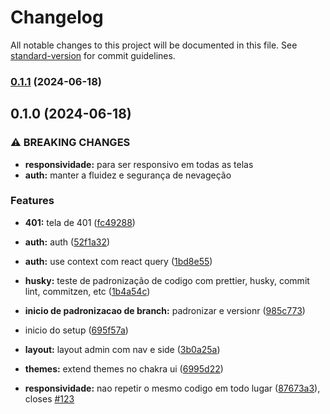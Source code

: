 # Changelog

All notable changes to this project will be documented in this file. See [standard-version](https://github.com/conventional-changelog/standard-version) for commit guidelines.

### [0.1.1](https://github.com/NickBritoDev/SetupReact/compare/v0.1.0...v0.1.1) (2024-06-18)

## 0.1.0 (2024-06-18)


### ⚠ BREAKING CHANGES

* **responsividade:** para ser responsivo em todas as telas
* **auth:** manter a fluidez e segurança de nevageção

### Features

* **401:** tela de 401 ([fc49288](https://github.com/NickBritoDev/SetupReact/commit/fc492884e2527cee432d65521b1f9d71c743b7c6))
* **auth:** auth ([52f1a32](https://github.com/NickBritoDev/SetupReact/commit/52f1a32404c2be5fdf0c5287cd0868c752d76f3d))
* **auth:** use context com react query ([1bd8e55](https://github.com/NickBritoDev/SetupReact/commit/1bd8e552b3b6605f1c116d548f5711ade5a89938))
* **husky:** teste de padronização de codigo com prettier, husky, commit lint, commitzen, etc ([1b4a54c](https://github.com/NickBritoDev/SetupReact/commit/1b4a54cf8feb0bf7a5935441779eec73b937ff4f))
* **inicio de padronizacao de branch:** padronizar e versionr ([985c773](https://github.com/NickBritoDev/SetupReact/commit/985c7731dbe80de67ea7f4ae9c3ad285680e40fd))
* inicio do setup ([695f57a](https://github.com/NickBritoDev/SetupReact/commit/695f57a5e115ae301fc69c1cb819662ac0fc442e))
* **layout:** layout admin com nav e side ([3b0a25a](https://github.com/NickBritoDev/SetupReact/commit/3b0a25abcc8128c3415baa4bf850f598656be974))
* **themes:** extend themes no chakra ui ([6995d22](https://github.com/NickBritoDev/SetupReact/commit/6995d22cacfb4a1290d783edd2d5b794f2b57c65))


* **responsividade:** nao repetir o mesmo codigo em todo lugar ([87673a3](https://github.com/NickBritoDev/SetupReact/commit/87673a3dd3ae778dc0f9d1ec481e23fc98bd271b)), closes [#123](https://github.com/NickBritoDev/SetupReact/issues/123)
